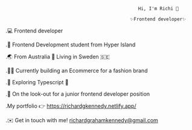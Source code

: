


                                                     Hi, I'm Richi 👋

                                                  ✨Frontend developer✨

.💻 Frontend developer 

.📖 Frontend Development student from Hyper Island

.🌏 From Australia 🦘 Living in Sweden 🇸🇪

.👷‍♂️ Currently building an Ecommerce for a fashion brand

.🧭 Exploring Typescript 🦾

.👀 On the look-out for a junior frontend developer position 

.My portfolio 👉 https://richardgkennedy.netlify.app/ 

.✉️ Get in touch with me! richardgrahamkennedy@gmail.com
<!--
**RichiKennedy/RichiKennedy** is a ✨ _special_ ✨ repository because its `README.md` (this file) appears on your GitHub profile.

Here are some ideas to get you started:

- 🔭 I’m currently working on ...
- 🌱 I’m currently learning ...
- 👯 I’m looking to collaborate on ...
- 🤔 I’m looking for help with ...
- 💬 Ask me about ...
- 📫 How to reach me: ...
- 😄 Pronouns: ...
- ⚡ Fun fact: ...
-->
